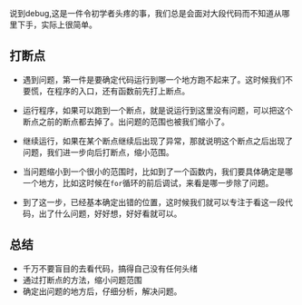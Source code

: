 说到debug,这是一件令初学者头疼的事，我们总是会面对大段代码而不知道从哪里下手，实际上很简单。

## 打断点

- 遇到问题，第一件是要确定代码运行到哪一个地方跑不起来了。这时候我们不要慌，在程序的入口，还有函数前先打上断点。
- 运行程序，如果可以跑到一个断点，就是说运行到这里没有问题，可以把这个断点之前的断点都去掉了。出问题的范围也被我们缩小了。
- 继续运行，如果在某个断点继续后出现了异常，那就说明这个断点之后出现了问题，我们进一步向后打断点，缩小范围。

- 当问题缩小到一个很小的范围时，比如到了一个函数内，我们要具体确定是哪一个地方，比如这时候在```for```循环的前后调试，来看是哪一步除了问题。
- 到了这一步，已经基本确定出错的位置，这时候我们就可以专注于看这一段代码，出了什么问题，好好想，好好看就可以。



## 总结

- 千万不要盲目的去看代码，搞得自己没有任何头绪
- 通过打断点的方法，缩小问题范围
- 确定出问题的地方后，仔细分析，解决问题。

